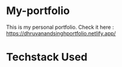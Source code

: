 # My-portfolio

This is my personal portfolio. Check it here : https://dhruvanandsinghportfolio.netlify.app/

# Techstack Used
